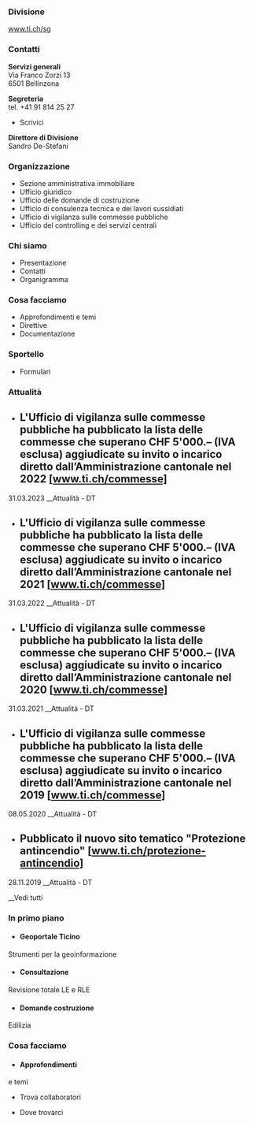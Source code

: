###  Divisione

www.ti.ch/sg

###  Contatti

**Servizi generali**  
Via Franco Zorzi 13  
6501 Bellinzona

 **Segreteria**  
tel. +41 91 814 25 27  

  * Scrivici

 **Direttore di Divisione**  
Sandro De-Stefani

###  Organizzazione

  * Sezione amministrativa immobiliare
  * Ufficio giuridico
  * Ufficio delle domande di costruzione
  * Ufficio di consulenza tecnica e dei lavori sussidiati
  * Ufficio di vigilanza sulle commesse pubbliche
  * Ufficio del controlling e dei servizi centrali

###  Chi siamo

  * Presentazione
  * Contatti
  * Organigramma

###  Cosa facciamo

  * Approfondimenti e temi
  * Direttive
  * Documentazione

###  Sportello

  * Formulari

###  Attualità

  * ## L'Ufficio di vigilanza sulle commesse pubbliche ha pubblicato la lista delle commesse che superano CHF 5'000.– (IVA esclusa) aggiudicate su invito o incarico diretto dall’Amministrazione cantonale nel 2022 [www.ti.ch/commesse] 

31.03.2023 __Attualità \- DT

  * ## L'Ufficio di vigilanza sulle commesse pubbliche ha pubblicato la lista delle commesse che superano CHF 5'000.– (IVA esclusa) aggiudicate su invito o incarico diretto dall’Amministrazione cantonale nel 2021 [www.ti.ch/commesse] 

31.03.2022 __Attualità \- DT

  * ## L'Ufficio di vigilanza sulle commesse pubbliche ha pubblicato la lista delle commesse che superano CHF 5'000.– (IVA esclusa) aggiudicate su invito o incarico diretto dall’Amministrazione cantonale nel 2020 [www.ti.ch/commesse]

31.03.2021 __Attualità \- DT

  * ## L'Ufficio di vigilanza sulle commesse pubbliche ha pubblicato la lista delle commesse che superano CHF 5'000.– (IVA esclusa) aggiudicate su invito o incarico diretto dall’Amministrazione cantonale nel 2019 [www.ti.ch/commesse]

08.05.2020 __Attualità \- DT

  * ## Pubblicato il nuovo sito tematico "Protezione antincendio" [www.ti.ch/protezione-antincendio]

28.11.2019 __Attualità \- DT

__Vedi tutti

### In primo piano

  * #### Geoportale Ticino

Strumenti per la geoinformazione

  * #### Consultazione

Revisione totale LE e RLE

  * #### Domande costruzione

Edilizia

###  Cosa facciamo

  * #### Approfondimenti

e temi

  * Trova collaboratori

  * Dove trovarci

